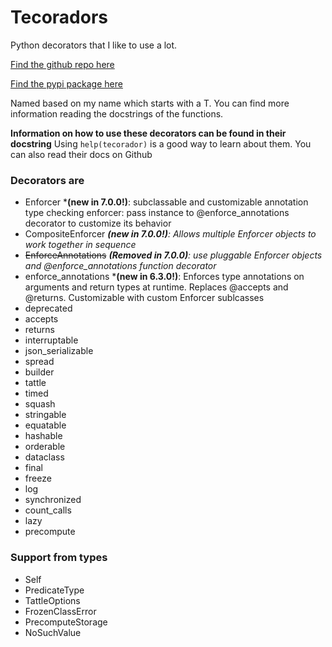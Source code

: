 # Tecoradors

Python decorators that I like to use a lot.

[Find the github repo here](https://github.com/elunico/tecoradors)

[Find the pypi package here](https://pypi.org/project/tecoradors-elunico/)

Named based on my name which starts with a T. You can find more information reading the docstrings of the functions.

**Information on how to use these decorators can be found in their docstring**
Using `help(tecorador)` is a good way to learn about them. You can also read their docs on Github

### Decorators are

- Enforcer ***(new in 7.0.0!)**: subclassable and customizable annotation type checking enforcer: pass instance to @enforce_annotations decorator to customize its behavior
- CompositeEnforcer ***(new in 7.0.0!)**: Allows multiple Enforcer objects to work together in sequence*
- ~~EnforceAnnotations~~ ***(Removed in 7.0.0)**: use pluggable Enforcer objects and @enforce_annotations function decorator*
- enforce_annotations ***(new in 6.3.0!)**: Enforces type annotations on arguments and return types at runtime. Replaces @accepts and @returns. Customizable with custom Enforcer sublcasses
- deprecated
- accepts
- returns
- interruptable
- json_serializable
- spread
- builder
- tattle
- timed
- squash
- stringable
- equatable
- hashable
- orderable
- dataclass
- final
- freeze
- log
- synchronized
- count_calls
- lazy
- precompute

### Support from types

- Self
- PredicateType
- TattleOptions
- FrozenClassError
- PrecomputeStorage
- NoSuchValue
